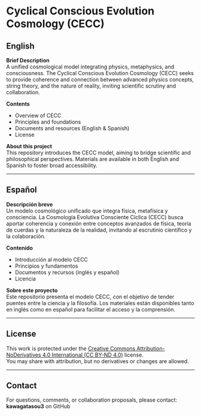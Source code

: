 # Cyclical Conscious Evolution Cosmology (CECC)

## English

**Brief Description**  
A unified cosmological model integrating physics, metaphysics, and consciousness. The Cyclical Conscious Evolution Cosmology (CECC) seeks to provide coherence and connection between advanced physics concepts, string theory, and the nature of reality, inviting scientific scrutiny and collaboration.

**Contents**
- Overview of CECC
- Principles and foundations
- Documents and resources (English & Spanish)
- License

**About this project**  
This repository introduces the CECC model, aiming to bridge scientific and philosophical perspectives. Materials are available in both English and Spanish to foster broad accessibility.

---

## Español

**Descripción breve**  
Un modelo cosmológico unificado que integra física, metafísica y consciencia. La Cosmología Evolutiva Consciente Cíclica (CECC) busca aportar coherencia y conexión entre conceptos avanzados de física, teoría de cuerdas y la naturaleza de la realidad, invitando al escrutinio científico y la colaboración.

**Contenido**
- Introducción al modelo CECC
- Principios y fundamentos
- Documentos y recursos (inglés y español)
- Licencia

**Sobre este proyecto**  
Este repositorio presenta el modelo CECC, con el objetivo de tender puentes entre la ciencia y la filosofía. Los materiales están disponibles tanto en inglés como en español para facilitar el acceso y la comprensión.

---

## License

This work is protected under the [Creative Commons Attribution-NoDerivatives 4.0 International (CC BY-ND 4.0)](https://creativecommons.org/licenses/by-nd/4.0/legalcode) license.  
You may share with attribution, but no derivatives or changes are allowed.

---

## Contact

For questions, comments, or collaboration proposals, please contact:  
**kawagatasou3** on GitHub
